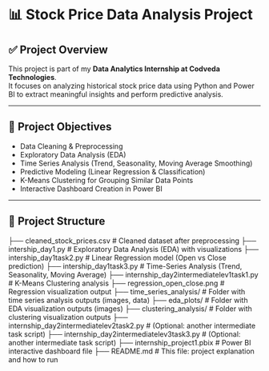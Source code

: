 # 📊 Stock Price Data Analysis Project

## ✅ Project Overview
This project is part of my **Data Analytics Internship at Codveda Technologies**.  
It focuses on analyzing historical stock price data using Python and Power BI to extract meaningful insights and perform predictive analysis.

---

## 🎯 Project Objectives
- Data Cleaning & Preprocessing  
- Exploratory Data Analysis (EDA)  
- Time Series Analysis (Trend, Seasonality, Moving Average Smoothing)  
- Predictive Modeling (Linear Regression & Classification)  
- K-Means Clustering for Grouping Similar Data Points  
- Interactive Dashboard Creation in Power BI  

---

## 📁 Project Structure

├── cleaned_stock_prices.csv                  # Cleaned dataset after preprocessing
├── intership_day1.py                         # Exploratory Data Analysis (EDA) with visualizations
├── intership_day1task2.py                    # Linear Regression model (Open vs Close prediction)
├── intership_day1task3.py                    # Time-Series Analysis (Trend, Seasonality, Moving Average)
├── internship_day2intermediatelev1task1.py  # K-Means Clustering analysis
├── regression_open_close.png                 # Regression visualization output
├── time_series_analysis/                     # Folder with time series analysis outputs (images, data)
├── eda_plots/                                 # Folder with EDA visualization outputs (images)
├── clustering_analysis/                      # Folder with clustering visualization outputs
├── internship_day2intermediatelev2task2.py   # (Optional: another intermediate task script)
├── internship_day2intermediatelev3task3.py   # (Optional: another intermediate task script)
├── internship_project1.pbix                   # Power BI interactive dashboard file
├── README.md                                  # This file: project explanation and how to run
